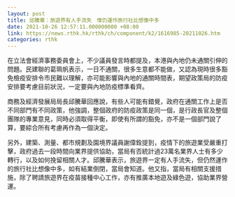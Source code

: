 ```yaml
---
layout: post
title: 邱騰華：旅遊界有人手流失　惟仍運作旅行社比想像中多
date: 2021-10-26 12:57:11.000000000 +08:00
link: https://news.rthk.hk/rthk/ch/component/k2/1616985-20211026.htm
categories: rthk
---
```


在立法會經濟事務委員會上，不少議員發言時都提及，本港與內地仍未通關引伸的問題。民建聯的葛珮帆表示，一日不通關，很多生意都不能做，又認為現時很多豁免檢疫安排令市民難以理解，亦可能影響與內地的通關時間表，期望政策局的防疫安排要考慮目前狀況，一定要與內地防疫標準看齊。

商務及經濟發展局局長邱騰華回應說，有些人可能有錯覺，政府在通關工作上是否不同部門有不同政策，他強調，整個政府的防疫政策是同一個，是行政長官及整個團隊的專業意見，同時必須取得平衡，即使有所謂的豁免，亦不是一個部門說了算，要綜合所有考慮再作為一個決定。

另外，建築、測量、都市規劃及園境界議員謝偉銓提到，疫情下的旅遊業受嚴重打擊，政府過去一段時間向業界提供協助，當局有否統計過23萬名業界人士有多少轉行，以及如何挽留相關人才。邱騰華表示，旅遊界一定有人手流失，但仍然運作的旅行社比想像中多，如有結業倒閉，當局會知道。他又指，當局有相關支援措施，除了聘請旅遊界在疫苗接種中心工作，亦有推廣本地遊及綠色遊，協助業界營運。
